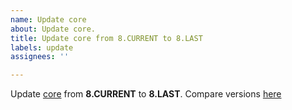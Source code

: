 ```yaml
---
name: Update core
about: Update core.
title: Update core from 8.CURRENT to 8.LAST
labels: update
assignees: ''

---
```


Update [core](https://www.drupal.org/project/drupal) from **8.CURRENT** to **8.LAST**. Compare versions [here](https://git.drupalcode.org/project/drupal/compare/8.CURRENT...8.LAST)
